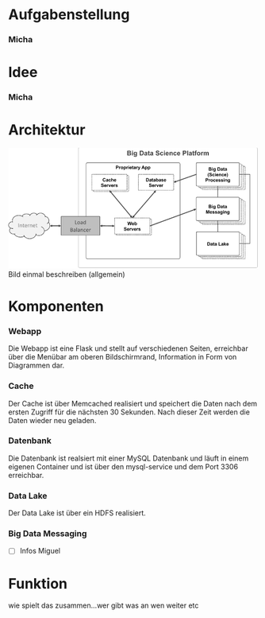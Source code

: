 # Aufgabenstellung
### Micha

# Idee
### Micha

# Architektur
![alt text](/bigdata_platform.png)
Bild einmal beschreiben (allgemein)

# Komponenten
### Webapp
Die Webapp ist eine Flask und stellt auf verschiedenen Seiten, erreichbar über die Menübar am oberen Bildschirmrand, Information in Form von Diagrammen dar. 
### Cache
Der Cache ist über Memcached realisiert und speichert die Daten nach dem ersten Zugriff für die nächsten 30 Sekunden. Nach dieser Zeit werden die Daten wieder neu geladen. 
### Datenbank
Die Datenbank ist realsiert mit einer MySQL Datenbank und läuft in einem eigenen Container und ist über den mysql-service und dem Port 3306 erreichbar. 
### Data Lake
Der Data Lake ist über ein HDFS realisiert. 
### Big Data Messaging
- [ ] Infos Miguel

# Funktion
wie spielt das zusammen...wer gibt was an wen weiter etc
